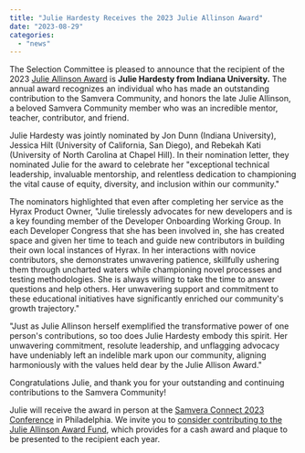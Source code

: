 ```yaml
---
title: "Julie Hardesty Receives the 2023 Julie Allinson Award"
date: "2023-08-29"
categories: 
  - "news"
---
```


The Selection Committee is pleased to announce that the recipient of the 2023 [Julie Allinson Award](https://samvera.atlassian.net/wiki/spaces/samvera/pages/1851293697/The+Julie+Allinson+Award) is **Julie Hardesty from Indiana University.** The annual award recognizes an individual who has made an outstanding contribution to the Samvera Community, and honors the late Julie Allinson, a beloved Samvera Community member who was an incredible mentor, teacher, contributor, and friend.

Julie Hardesty was jointly nominated by Jon Dunn (Indiana University), Jessica Hilt (University of California, San Diego), and Rebekah Kati (University of North Carolina at Chapel Hill). In their nomination letter, they nominated Julie for the award to celebrate her "exceptional technical leadership, invaluable mentorship, and relentless dedication to championing the vital cause of equity, diversity, and inclusion within our community."

The nominators highlighted that even after completing her service as the Hyrax Product Owner, "Julie tirelessly advocates for new developers and is a key founding member of the Developer Onboarding Working Group. In each Developer Congress that she has been involved in, she has created space and given her time to teach and guide new contributors in building their own local instances of Hyrax. In her interactions with novice contributors, she demonstrates unwavering patience, skillfully ushering them through uncharted waters while championing novel processes and testing methodologies. She is always willing to take the time to answer questions and help others. Her unwavering support and commitment to these educational initiatives have significantly enriched our community's growth trajectory."

"Just as Julie Allinson herself exemplified the transformative power of one person's contributions, so too does Julie Hardesty embody this spirit. Her unwavering commitment, resolute leadership, and unflagging advocacy have undeniably left an indelible mark upon our community, aligning harmoniously with the values held dear by the Julie Allison Award."

Congratulations Julie, and thank you for your outstanding and continuing contributions to the Samvera Community!

Julie will receive the award in person at the [Samvera Connect 2023 Conference](https://samvera.atlassian.net/wiki/spaces/samvera/pages/2174877699/Samvera+Connect+2023) in Philadelphia. We invite you to [consider contributing to the Julie Allinson Award Fund](https://samvera.atlassian.net/wiki/spaces/samvera/pages/1851293697/The+Julie+Allinson+Award), which provides for a cash award and plaque to be presented to the recipient each year.
